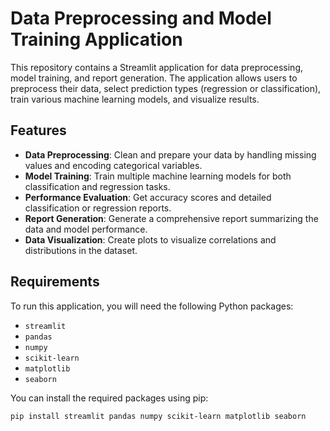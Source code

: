 # Data Preprocessing and Model Training Application

This repository contains a Streamlit application for data preprocessing, model training, and report generation. The application allows users to preprocess their data, select prediction types (regression or classification), train various machine learning models, and visualize results.

## Features

- **Data Preprocessing**: Clean and prepare your data by handling missing values and encoding categorical variables.
- **Model Training**: Train multiple machine learning models for both classification and regression tasks.
- **Performance Evaluation**: Get accuracy scores and detailed classification or regression reports.
- **Report Generation**: Generate a comprehensive report summarizing the data and model performance.
- **Data Visualization**: Create plots to visualize correlations and distributions in the dataset.

## Requirements

To run this application, you will need the following Python packages:

- `streamlit`
- `pandas`
- `numpy`
- `scikit-learn`
- `matplotlib`
- `seaborn`

You can install the required packages using pip:

```bash
pip install streamlit pandas numpy scikit-learn matplotlib seaborn


